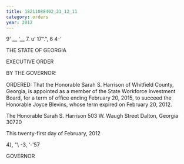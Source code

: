 ```yaml
---
title: 18211088402_21_12_11
category: orders
year: 2012
---
```

 

9' __ ‘__ 7.
u‘ 17".", 6 4-’

THE STATE OF GEORGIA

EXECUTIVE ORDER

BY THE GOVERNOR:

ORDERED: That the Honorable Sarah S. Harrison of Whitﬁeld County,
Georgia, is appointed as a member of the State Workforce
Investment Board, for a term of ofﬁce ending February 20, 2015, to
succeed the Honorable Joyce Blevins, whose term expired on
February 20, 2012.

The Honorable Sarah S. Harrison
503 W. Waugh Street
Dalton, Georgia 30720

This twenty-first day of February, 2012

 
    

4}, "\ -3,  ‘-'57 

GOVERNOR

